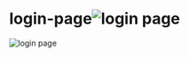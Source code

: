 # login-page![login page](https://github.com/ojha27/login-page/assets/83449998/12b9ebb6-9d80-4368-9e6f-422e72b56db0)
![login page](https://github.com/ojha27/login-page/assets/83449998/2af7aac3-055b-4223-9515-98c5c15ea1b1)
